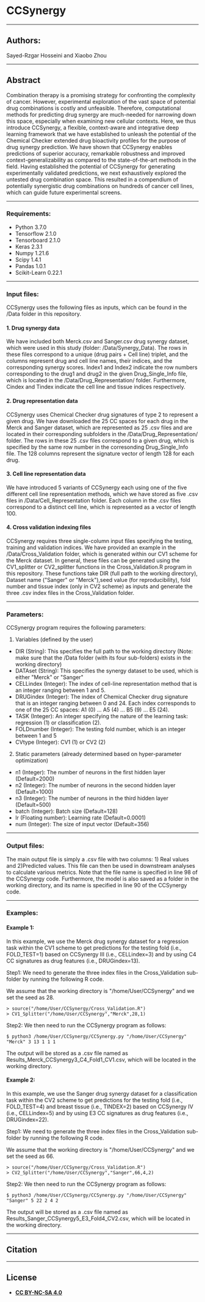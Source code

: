 # CCSynergy
---

## Authors:
Sayed-Rzgar Hosseini and Xiaobo Zhou

---


## Abstract
Combination therapy is a promising strategy for confronting the complexity of cancer. However, experimental exploration of the vast space of potential drug combinations is costly and unfeasible. Therefore, computational methods for predicting drug synergy are much-needed for narrowing down this space, especially when examining new cellular contexts. Here, we thus introduce CCSynergy, a flexible, context-aware and integrative deep learning framework that we have established to unleash the potential of the Chemical Checker extended drug bioactivity profiles for the purpose of drug synergy prediction. We have shown that CCSynergy enables predictions of superior accuracy, remarkable robustness and improved context-generalizability as compared to the state-of-the-art methods in the field. Having established the potential of CCSynergy for generating experimentally validated predictions, we next exhaustively explored the untested drug combination space. This resulted in a compendium of potentially synergistic drug combinations on hundreds of cancer cell lines, which can guide future experimental screens.

---
### Requirements:
- Python 3.7.0
- Tensorflow 2.1.0
- Tensorboard 2.1.0
- Keras 2.3.1
- Numpy 1.21.6 
- Scipy 1.4.1
- Pandas 1.0.1
- Scikit-Learn 0.22.1

---

### Input files:
CCSynergy uses the following files as inputs, which can be found in the /Data folder in this repository.


#### 1. Drug synergy data
We have included both Merck.csv and Sanger.csv drug synergy dataset, which were used in this study (folder: /Data/Synergy_Data).
The rows in these files correspond to a unique (drug pairs + Cell line) triplet, and the columns represent drug and cell line names, their indices, and the corresponding synergy scores.
Index1 and Index2 indicate the row numbers corresponding to the drug1 and drug2 in the given Drug_Single_Info file, which is located in the /Data/Drug_Representation/ folder. Furthermore, Cindex and Tindex indicate the cell line and tissue indices respectively.


#### 2. Drug representation data
CCSynergy uses Chemical Checker drug signatures of type 2 to represent a given drug. We have downloaded the 25 CC spaces for each drug in the Merck and Sanger dataset, which are represented as 25 .csv files and are located in their corresponding subfolders in the /Data/Drug_Representation/ folder. The rows in these 25 .csv files correspond to a given drug, which is specified by the same row number in the corresonding Drug_Single_Info file. The 128 columns represent the signature vector of length 128 for each drug. 


#### 3. Cell line representation data
We have introduced 5 variants of CCSynergy each using one of the five different cell line representation methods, which we have stored as five .csv files in /Data/Cell_Representation folder. Each column in the .csv files correspond to a distinct cell line, which is represented as a vector of length 100.   


#### 4. Cross validation indexing files
CCSynergy requires three single-column input files specifying the testing, training and validation indices. 
We have provided an example in the /Data/Cross_Validation folder, which is generated within our CV1 scheme for the Merck dataset.
In general, these files can be generated using the CV1_splitter or CV2_splitter functions in the Cross_Validation.R program in this repository.
These functions take DIR (full path to the working directory), Dataset name ("Sanger" or "Merck"),seed value (for reproducibility), fold number and tissue index (only in CV2 scheme) as inputs and  generate the three .csv index files in the Cross_Validation folder.

---

### Parameters:
CCSynergy program requires the following parameters:
1. Variables (defined by the user)
- DIR (String): This specifies the full path to the working directory (Note: make sure that the /Data folder (with its four sub-folders) exists in the working directory)
- DATAset (String): This specifies the synergy dataset to be used, which is either "Merck" or "Sanger"
- CELLindex (Integer): The index of cell-line representation method that is an integer ranging between 1 and 5.
- DRUGindex (Integer): The index of Chemical Checker drug signature that is an integer ranging between 0 and 24. Each index corresponds to one of the 25 CC spaces: A1 (0) ... A5 (4) ... B5 (9) ... E5 (24).
- TASK (Integer): An integer specifying the nature of the learning task: regression (1) or classification (2). 
- FOLDnumber (Integer): The testing fold number, which is an integer between 1 and 5
- CVtype (Integer): CV1 (1) or CV2 (2)
  
2. Static parameters (already determined based on hyper-parameter optimization)
- n1 (Integer): The number of neurons in the first hidden layer (Default=2000)
- n2 (Integer): The number of neurons in the second hidden layer (Default=1000)
- n3 (Integer): The number of neurons in the third hidden layer (Default=500)
- batch (Integer): Batch size (Default=128)
- lr (Floating number): Learning rate (Default=0.0001)
- num (Integer): The size of input vector (Default=356) 

---

### Output files:
The main output file is simply a .csv file with two columns: 1) Real values and 2)Predicted values. This file can then be used in downstream analyses to calculate various metrics. Note that the file name is specified in line 98 of the CCSynergy code.
Furthermore, the model is also saved as a folder in the working directory, and its name is specified in line 90 of the CCSynergy code. 

---

### Examples:

#### Example 1:
In this example, we use the Merck drug synergy dataset for a regression task within the CV1 scheme to get predictions for the testing fold (i.e., FOLD_TEST=1) based on CCSynergy III (i.e., CELLindex=3) and by using C4 CC signatures as drug features (i.e., DRUGindex=13). 

Step1:
We need to generate the three index files in the Cross_Validation sub-folder by running the following R code.

We assume that the working directory is "/home/User/CCSynergy" and we set the seed as 28.

```Rscript
> source("/home/User/CCSynergy/Cross_Validation.R")
> CV1_Splitter("/home/User/CCSynergy","Merck",28,1)
```

Step2:
We then need to run the CCSynergy program as follows:
```shell
$ python3 /home/User/CCSynergy/CCSynergy.py "/home/User/CCSynergy" "Merck" 3 13 1 1 1
```

The output will be stored as a .csv file named as Results_Merck_CCSynergy3_C4_Fold1_CV1.csv, which will be located in the working directory.


#### Example 2:
In this example, we use the Sanger drug synergy dataset for a classification task within the CV2 scheme to get predictions for the testing fold (i.e., FOLD_TEST=4) and breast tissue (i.e., TINDEX=2) based on CCSynergy IV (i.e., CELLindex=5) and by using E3 CC signatures as drug features (i.e., DRUGindex=22). 

Step1:
We need to generate the three index files in the Cross_Validation sub-folder by running the following R code.

We assume that the working directory is "/home/User/CCSynergy" and we set the seed as 66.

```Rscript
> source("/home/User/CCSynergy/Cross_Validation.R")
> CV2_Splitter("/home/User/CCSynergy","Sanger",66,4,2)
```

Step2:
We then need to run the CCSynergy program as follows:
```shell
$ python3 /home/User/CCSynergy/CCSynergy.py "/home/User/CCSynergy" "Sanger" 5 22 2 4 2

```

The output will be stored as a .csv file named as Results_Sanger_CCSynergy5_E3_Fold4_CV2.csv, which will be located in the working directory.


---

## Citation

---

## License

- **[CC BY-NC-SA 4.0](https://creativecommons.org/licenses/by-nc-sa/4.0/)**
